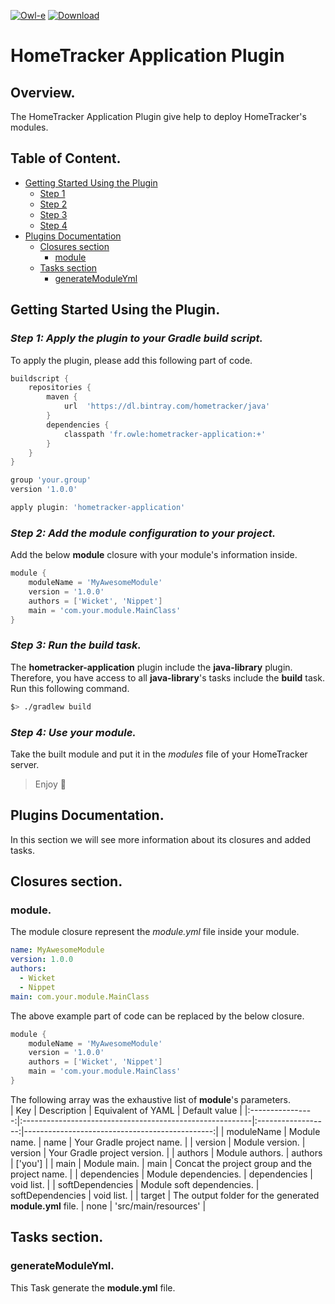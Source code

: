 [![Owl-e](https://circleci.com/gh/Owl-e/hometracker-application-plugin/tree/main.svg?style=svg)](https://circleci.com/gh/Owl-e/hometracker-application-plugin/tree/main)
[![Download](https://api.bintray.com/packages/hometracker/java/hometracker-application/images/download.svg) ](https://bintray.com/hometracker/java/hometracker-application/_latestVersion)
# HomeTracker Application Plugin

## Overview.
The HomeTracker Application Plugin give help to deploy HomeTracker's modules.

## Table of Content.
* [Getting Started Using the Plugin](#start)
    * [Step 1](#start-1)
    * [Step 2](#start-2)
    * [Step 3](#start-3)
    * [Step 4](#start-4)
* [Plugins Documentation](#doc)
    * [Closures section](#closures)
        * [module](#closures-module)
    * [Tasks section](#tasks)
        * [generateModuleYml](#tasks-generateModuleYml)
## Getting Started Using the Plugin. <a id="start"></a>
### *Step 1: Apply the plugin to your Gradle build script.* <a id="start-1"></a>
To apply the plugin, please add this following part of code.
```groovy
buildscript {
    repositories {
        maven {
            url  'https://dl.bintray.com/hometracker/java'
        }
        dependencies {
            classpath 'fr.owle:hometracker-application:+'
        }
    }
}

group 'your.group'
version '1.0.0'

apply plugin: 'hometracker-application'
```

### *Step 2: Add the module configuration to your project.* <a id="start-2"></a>
Add the below **module** closure with your module's information inside.
```groovy
module {
    moduleName = 'MyAwesomeModule'
    version = '1.0.0'
    authors = ['Wicket', 'Nippet']
    main = 'com.your.module.MainClass'
}
```

### *Step 3: Run the build task.* <a id="start-3"></a>
The **hometracker-application** plugin include the **java-library** plugin. Therefore, you have access to all **java-library**'s tasks include the **build** task.  
Run this following command.
```bash
$> ./gradlew build
```

### *Step 4: Use your module.* <a id="start-4"></a>
Take the built module and put it in the *modules* file of your HomeTracker server.  

> Enjoy 🦉

## Plugins Documentation. <a id="doc"></a>

In this section we will see more information about its closures and added tasks.

## Closures section. <a id="closures"></a>
### module. <a id="closures-module"></a>
The module closure represent the *module.yml* file inside your module.
```yaml
name: MyAwesomeModule
version: 1.0.0
authors:
  - Wicket
  - Nippet
main: com.your.module.MainClass
```
The above example part of code can be replaced by the below closure.
```groovy
module {
    moduleName = 'MyAwesomeModule'
    version = '1.0.0'
    authors = ['Wicket', 'Nippet']
    main = 'com.your.module.MainClass'
}
```
The following array was the exhaustive list of **module**'s parameters.  
|       Key        | Description                                              | Equivalent of YAML |                                  Default value |
|:----------------:|:---------------------------------------------------------|:------------------:|-----------------------------------------------:|
| moduleName       | Module name.                                             |        name        |                      Your Gradle project name. |
| version          | Module version.                                          |       version      |                   Your Gradle project version. |
| authors          | Module authors.                                          |       authors      |                                        ['you'] |
| main             | Module main.                                             |        main        | Concat the project group and the project name. |
| dependencies     | Module dependencies.                                     |     dependencies   |                                     void list. |
| softDependencies | Module soft dependencies.                                |   softDependencies |                                     void list. |
| target           | The output folder for the generated **module.yml** file. |        none        |                           'src/main/resources' |

## Tasks section. <a id="tasks"></a>
### generateModuleYml. <a id="tasks-generateModuleYml"></a>
This Task generate the **module.yml** file.